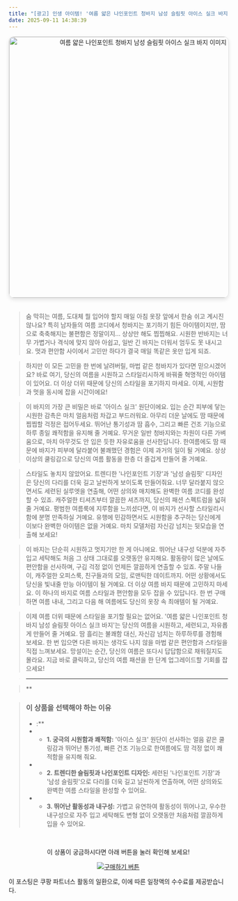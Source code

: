 ```yaml
---
title: "[광고] 인생 아이템! '여름 얇은 나인포인트 청바지 남성 슬림핏 아이스 실크 바지'을(를) 만나보세요."
date: 2025-09-11 14:38:39
---
```


<div align="center">
    <a href="https://link.coupang.com/re/AFFSDP?lptag=AF8916626&pageKey=8844361838&itemId=25778894794&vendorItemId=92865854846&traceid=V0-153-2b27f0aa4cade1d3&requestid=20250911233818877266923739&token=31850C%7CMIXED" target="_blank">
        <img src="https://ads-partners.coupang.com/image1/OQ3W54C7hFGgQKRSORe5GUPaDx3QXYqK_erR6RyBSOy3P3IvB097Iw8cU5HsvcoJPq1Y0CclJ_RmXaFAL8P8w4d-3ttUXShucVsedYAhiAaNjRv9MzNQ44ZpOL9Jlgg3tO4SV_gNyBV0nFGmrK9YqLm1JZFydy39e8U74M27hwDjjNcao1iyV4AKkrOQdpwbhCQjodSI5C16XatuRO14LB7hE2FNdaZDatYHRAMgw_iBwd8RxktM_sAICn3Xq4MAIGqQRui87TUTaAKtf3sGB2ZUqMi6MOoKrQyrtmPB-ac-Gfsvwz9c" alt="여름 얇은 나인포인트 청바지 남성 슬림핏 아이스 실크 바지 이미지" width="600" style="max-width: 100%; height: auto; border-radius: 12px; border: 1px solid #e0e0e0; box-shadow: 0 4px 8px rgba(0,0,0,0.1);">
    </a>
</div>
<br>

> 숨 막히는 여름, 도대체 뭘 입어야 할지 매일 아침 옷장 앞에서 한숨 쉬고 계시진 않나요? 특히 남자들의 여름 코디에서 청바지는 포기하기 힘든 아이템이지만, 땀으로 축축해지는 불편함은 정말이지… 상상만 해도 찝찝해요. 시원한 반바지는 너무 가볍거나 격식에 맞지 않아 아쉽고, 일반 긴 바지는 더워서 엄두도 못 내시고요. 멋과 편안함 사이에서 고민만 하다가 결국 매일 똑같은 옷만 입게 되죠.

> 하지만 이 모든 고민을 한 번에 날려버릴, 마법 같은 청바지가 있다면 믿으시겠어요? 바로 여기, 당신의 여름을 시원하고 스타일리시하게 바꿔줄 혁명적인 아이템이 있어요. 더 이상 더위 때문에 당신의 스타일을 포기하지 마세요. 이제, 시원함과 멋을 동시에 잡을 시간이에요!

> 이 바지의 가장 큰 비밀은 바로 '아이스 실크' 원단이에요. 입는 순간 피부에 닿는 시원한 감촉은 마치 얼음처럼 차갑고 부드러워요. 아무리 더운 날에도 땀 때문에 찝찝할 걱정은 접어두세요. 뛰어난 통기성과 땀 흡수, 그리고 빠른 건조 기능으로 하루 종일 쾌적함을 유지해 줄 거예요. 무거운 일반 청바지와는 차원이 다른 가벼움으로, 마치 아무것도 안 입은 듯한 자유로움을 선사한답니다. 한여름에도 땀 때문에 바지가 피부에 달라붙어 불쾌했던 경험은 이제 과거의 일이 될 거예요. 상상 이상의 쿨링감으로 당신의 여름 활동을 한층 더 즐겁게 만들어 줄 거예요.

> 스타일도 놓치지 않았어요. 트렌디한 '나인포인트 기장'과 '남성 슬림핏' 디자인은 당신의 다리를 더욱 길고 날씬하게 보이도록 만들어줘요. 너무 달라붙지 않으면서도 세련된 실루엣을 연출해, 어떤 상의와 매치해도 완벽한 여름 코디를 완성할 수 있죠. 캐주얼한 티셔츠부터 깔끔한 셔츠까지, 당신의 패션 스펙트럼을 넓혀줄 거예요. 평범한 여름룩에 지루함을 느끼셨다면, 이 바지가 선사할 스타일리시함에 분명 만족하실 거예요. 유행에 민감하면서도 시원함을 추구하는 당신에게 이보다 완벽한 아이템은 없을 거예요. 마치 모델처럼 자신감 넘치는 뒷모습을 연출해 보세요!

> 이 바지는 단순히 시원하고 멋지기만 한 게 아니에요. 뛰어난 내구성 덕분에 자주 입고 세탁해도 처음 그 상태 그대로를 오랫동안 유지해요. 활동량이 많은 날에도 편안함을 선사하며, 구김 걱정 없이 언제든 깔끔하게 연출할 수 있죠. 주말 나들이, 캐주얼한 오피스룩, 친구들과의 모임, 로맨틱한 데이트까지. 어떤 상황에서도 당신을 빛내줄 만능 아이템이 될 거예요. 더 이상 여름 바지 때문에 고민하지 마세요. 이 하나의 바지로 여름 스타일과 편안함을 모두 잡을 수 있답니다. 한 번 구매하면 여름 내내, 그리고 다음 해 여름에도 당신의 옷장 속 최애템이 될 거예요.

> 이제 여름 더위 때문에 스타일을 포기할 필요는 없어요. '여름 얇은 나인포인트 청바지 남성 슬림핏 아이스 실크 바지'는 당신의 여름을 시원하고, 세련되고, 자유롭게 만들어 줄 거예요. 땀 흘리는 불쾌함 대신, 자신감 넘치는 하루하루를 경험해 보세요. 한 번 입으면 다른 바지는 생각도 나지 않을 마법 같은 편안함과 스타일을 직접 느껴보세요. 망설이는 순간, 당신의 여름은 또다시 답답함으로 채워질지도 몰라요. 지금 바로 클릭하고, 당신의 여름 패션을 한 단계 업그레이드할 기회를 잡으세요!

> ---

> **


> ### 이 상품을 선택해야 하는 이유
> - :**
> - *   **1. 궁극의 시원함과 쾌적함:** '아이스 실크' 원단이 선사하는 얼음 같은 쿨링감과 뛰어난 통기성, 빠른 건조 기능으로 한여름에도 땀 걱정 없이 쾌적함을 유지해 줘요.
> - *   **2. 트렌디한 슬림핏과 나인포인트 디자인:** 세련된 '나인포인트 기장'과 '남성 슬림핏'으로 다리를 더욱 길고 날씬하게 연출하며, 어떤 상의와도 완벽한 여름 스타일을 완성할 수 있어요.
> - *   **3. 뛰어난 활동성과 내구성:** 가볍고 유연하여 활동성이 뛰어나고, 우수한 내구성으로 자주 입고 세탁해도 변형 없이 오랫동안 처음처럼 깔끔하게 입을 수 있어요.


<br>

<div align="center">
  <p>이 상품이 궁금하시다면 아래 버튼을 눌러 확인해 보세요!</p>
  <a href="https://link.coupang.com/re/AFFSDP?lptag=AF8916626&pageKey=8844361838&itemId=25778894794&vendorItemId=92865854846&traceid=V0-153-2b27f0aa4cade1d3&requestid=20250911233818877266923739&token=31850C%7CMIXED" target="_blank">
    <img src="https://img.shields.io/badge/지금 바로 구매하기-FF5722?style=for-the-badge&logo=coupa&logoColor=white" alt="구매하기 버튼">
  </a>
</div>

이 포스팅은 쿠팡 파트너스 활동의 일환으로, 이에 따른 일정액의 수수료를 제공받습니다.
